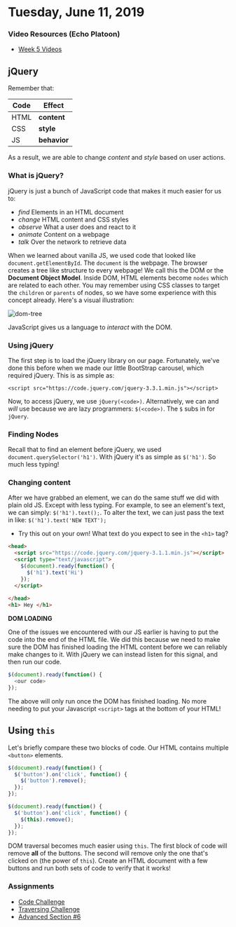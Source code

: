 Tuesday, June 11, 2019
====================
### Video Resources (Echo Platoon)
- [Week 5 Videos](https://www.youtube.com/watch?v=c87wLe8Ahvc&list=PLu0CiQ7bzwER6FK4-K7kK2S8Y1g9jubbT)

## jQuery
Remember that:

Code |Effect
-----|------------
HTML | **content**
CSS  | **style**
JS   | **behavior**

As a result, we are able to change _content_ and _style_ based on user actions.

### What is jQuery?

jQuery is just a bunch of JavaScript code that makes it much easier for us to:

* _find_ Elements in an HTML document
* _change_ HTML content and CSS styles
* _observe_ What a user does and react to it
* _animate_ Content on a webpage
* _talk_ Over the network to retrieve data

When we learned about vanilla JS, we used code that looked like `document.getElementById`. The `document` is the webpage.
The browser creates a tree like structure to every webpage! We call this the DOM or the **Document Object Model**. Inside
DOM, HTML elements become `nodes` which are related to each other. You may remember using CSS classes to target the `children`
or `parents` of nodes, so we have some experience with this concept already. Here's a visual illustration:

![dom-tree](https://developers.google.com/web/fundamentals/performance/critical-rendering-path/images/dom-tree.png)

JavaScript gives us a language to _interact_ with the DOM.

### Using jQuery

The first step is to load the jQuery library on our page. Fortunately, we've done this before when we made our little
BootStrap carousel, which required jQuery. This is as simple as:

`<script src="https://code.jquery.com/jquery-3.3.1.min.js"></script>`

Now, to access jQuery, we use `jQuery(<code>)`. Alternatively, we can and _will_ use because we are lazy programmers:
`$(<code>)`. The `$` subs in for `jQuery`.

### Finding Nodes
Recall that to find an element before jQuery, we used `document.querySelector('h1')`.
With jQuery it's as simple as `$('h1')`. So much less typing!

### Changing content
After we have grabbed an element, we can do the same stuff we did with plain old JS. Except with less typing.
For example, to see an element's text, we can simply: `$('h1').text();`. To alter the text, we can just pass the text in like:
`$('h1').text('NEW TEXT');`
* Try this out on your own! What text do you expect to see in the `<h1>` tag?
```HTML
<head>
  <script src="https://code.jquery.com/jquery-3.1.1.min.js"></script>
  <script type="text/javascript">
    $(document).ready(function() {
      $('h1').text('Hi')
    });
  </script>
  
</head>
<h1> Hey </h1>
```

**DOM LOADING**

One of the issues we encountered with our JS earlier is having to put the code into the end of the HTML file. We did this
because we need to make sure the DOM has finished loading the HTML content before we can reliably make changes to it. With
jQuery we can instead listen for this signal, and then run our code.

```JavaScript
$(document).ready(function() {
  <our code>
});
```
The above will only run once the DOM has finished loading. No more needing to put your Javascript `<script>` tags at the bottom of your HTML!

## Using `this`

Let's briefly compare these two blocks of code. Our HTML contains multiple `<button>` elements.

```JavaScript
$(document).ready(function() {
  $('button').on('click', function() {
    $('button').remove();
  });
});
```

```JavaScript
$(document).ready(function() {
  $('button').on('click', function() {
    $(this).remove();
  });
});
```

DOM traversal becomes much easier using `this`. The first block of code will remove **all** of the buttons. The second
will remove only the one that's clicked on (the power of `this`). Create an HTML document with a few buttons and run both sets of code to verify that it works!

### Assignments
* [Code Challenge](https://github.com/indiaplatoon/pizza-code-structure)
* [Traversing Challenge](https://github.com/indiaplatoon/pizza-traversing-dynamic-data)
* [Advanced Section #6](http://learn.shayhowe.com/)
